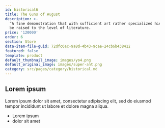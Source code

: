 ```yaml
---
id: historical6
title: The Guns of August
description: >-
  “A fine demonstration that with sufficient art rather specialized history can
  be raised to the level of literature.
price: '120000'
order: 6
section: Store
data-item-file-guid: 72dfc6ac-9a8d-4b43-9cae-24cb6b438412
featured: false
template: product
default_thumbnail_image: images/yo4.png
default_original_image: images/super-ant.png
category: src/pages/category/historical.md
---
```

## Lorem ipsum
Lorem ipsum dolor sit amet, consectetur adipiscing elit, sed do eiusmod tempor incididunt ut labore et dolore magna aliqua.
- Lorem ipsum
- dolor sit amet